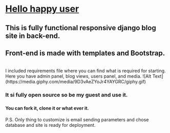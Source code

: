 <h1><u>Hello happy user</u></h1>  
<h2>This is fully functional responsive django blog site in back-end.</h2>
<h2>Front-end is made with templates and Bootstrap.</h2>
<br>
I included requirements file where you can find what is required for starting.
<br>
Here you have admin panel, blog views, users panel, and media.  
![Alt Text](https://media.giphy.com/media/9D3vAeZYoJr4YAYGRC/giphy.gif)

<h3>It si fully open source so be my guest and use it.<h3>
<h4>You can fork it, clone it or what ever it.</h4>
P.S. Only thing to customize is email sending parameters and chose database and site is ready for deployment.